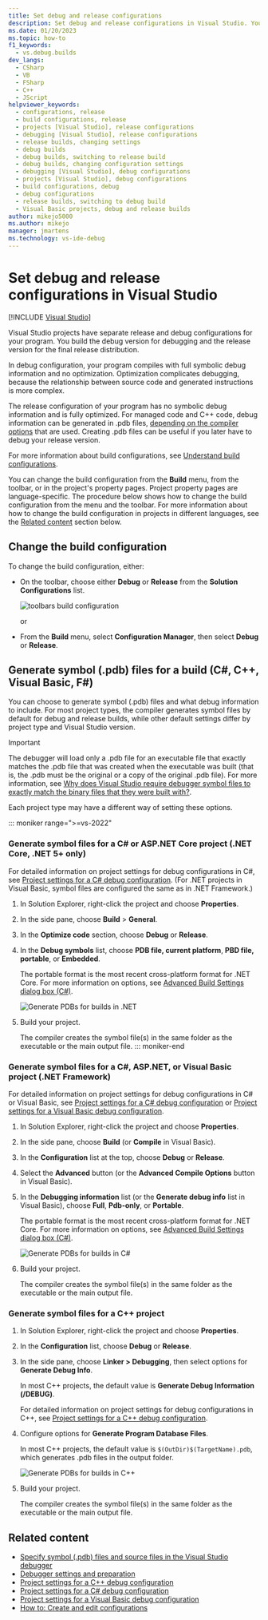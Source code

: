```yaml
---
title: Set debug and release configurations
description: Set debug and release configurations in Visual Studio. You build the debug version for debugging and the release version for the final release distribution.
ms.date: 01/20/2023
ms.topic: how-to
f1_keywords: 
  - vs.debug.builds
dev_langs: 
  - CSharp
  - VB
  - FSharp
  - C++
  - JScript
helpviewer_keywords: 
  - configurations, release
  - build configurations, release
  - projects [Visual Studio], release configurations
  - debugging [Visual Studio], release configurations
  - release builds, changing settings
  - debug builds
  - debug builds, switching to release build
  - debug builds, changing configuration settings
  - debugging [Visual Studio], debug configurations
  - projects [Visual Studio], debug configurations
  - build configurations, debug
  - debug configurations
  - release builds, switching to debug build
  - Visual Basic projects, debug and release builds
author: mikejo5000
ms.author: mikejo
manager: jmartens
ms.technology: vs-ide-debug
---
```

# Set debug and release configurations in Visual Studio

 [!INCLUDE [Visual Studio](~/includes/applies-to-version/vs-windows-only.md)]

Visual Studio projects have separate release and debug configurations for your program. You build the debug version for debugging and the release version for the final release distribution.

In debug configuration, your program compiles with full symbolic debug information and no optimization. Optimization complicates debugging, because the relationship between source code and generated instructions is more complex.

The release configuration of your program has no symbolic debug information and is fully optimized. For managed code and C++ code, debug information can be generated in .pdb files, [depending on the compiler options](#BKMK_symbols_release) that are used. Creating .pdb files can be useful if you later have to debug your release version.

For more information about build configurations, see [Understand build configurations](../ide/understanding-build-configurations.md).

You can change the build configuration from the **Build** menu, from the toolbar, or in the project's property pages. Project property pages are language-specific. The procedure below shows how to change the build configuration from the menu and the toolbar. For more information about how to change the build configuration in projects in different languages, see the [Related content](#related-content) section below.

## Change the build configuration

To change the build configuration, either:

* On the toolbar, choose either **Debug** or **Release** from the **Solution Configurations** list.

  ![toolbars build configuration](../debugger/media/toolbar-build-configuration.png "ToolbarBuildConfiguration")

  or

* From the **Build** menu, select **Configuration Manager**, then select **Debug** or **Release**.

## <a name="BKMK_symbols_release"></a>Generate symbol (.pdb) files for a build (C#, C++, Visual Basic, F#)

You can choose to generate symbol (.pdb) files and what debug information to include. For most project types, the compiler generates symbol files by default for debug and release builds, while other default settings differ by project type and Visual Studio version.

> [!IMPORTANT]
> The debugger will load only a .pdb file for an executable file that exactly matches the .pdb file that was created when the executable was built (that is, the .pdb must be the original or a copy of the original .pdb file). For more information, see [Why does Visual Studio require debugger symbol files to exactly match the binary files that they were built with?](/archive/blogs/jimgries/why-does-visual-studio-require-debugger-symbol-files-to-exactly-match-the-binary-files-that-they-were-built-with).

Each project type may have a different way of setting these options.

::: moniker range=">=vs-2022"
### Generate symbol files for a C# or ASP.NET Core project (.NET Core, .NET 5+ only)

For detailed information on project settings for debug configurations in C#, see [Project settings for a C# debug configuration](../debugger/project-settings-for-csharp-debug-configurations.md). (For .NET projects in Visual Basic, symbol files are configured the same as in .NET Framework.)

1. In Solution Explorer, right-click the project and choose **Properties**.

2. In the side pane, choose **Build** > **General**.

3. In the **Optimize code** section, choose **Debug** or **Release**.

4. In the **Debug symbols** list, choose **PDB file, current platform**, **PBD file, portable**, or **Embedded**.

   The portable format is the most recent cross-platform format for .NET Core. For more information on options, see [Advanced Build Settings dialog box (C#)](../ide/reference/advanced-build-settings-dialog-box-csharp.md).

   ![Generate PDBs for builds in .NET](../debugger/media/vs-2022/dbg-project-properties-pdb-dotnet.png "GeneratePDBsForDotNet")

5. Build your project.

   The compiler creates the symbol file(s) in the same folder as the executable or the main output file.
::: moniker-end

### Generate symbol files for a C#, ASP.NET, or Visual Basic project (.NET Framework)

For detailed information on project settings for debug configurations in C# or Visual Basic, see [Project settings for a C# debug configuration](../debugger/project-settings-for-csharp-debug-configurations.md) or [Project settings for a Visual Basic debug configuration](../debugger/project-settings-for-a-visual-basic-debug-configuration.md).

1. In Solution Explorer, right-click the project and choose **Properties**.

2. In the side pane, choose **Build** (or **Compile** in Visual Basic).

3. In the **Configuration** list at the top, choose **Debug** or **Release**.

4. Select the **Advanced** button (or the **Advanced Compile Options** button in Visual Basic).

5. In the **Debugging information** list (or the **Generate debug info** list in Visual Basic), choose **Full**, **Pdb-only**, or **Portable**.

   The portable format is the most recent cross-platform format for .NET Core. For more information on options, see [Advanced Build Settings dialog box (C#)](../ide/reference/advanced-build-settings-dialog-box-csharp.md).

   ![Generate PDBs for builds in C#](../debugger/media/dbg-project-properties-pdb-csharp.png "GeneratePDBsForCSharp")

6. Build your project.

   The compiler creates the symbol file(s) in the same folder as the executable or the main output file.

### Generate symbol files for a C++ project

1. In Solution Explorer, right-click the project and choose **Properties**.

2. In the **Configuration** list, choose **Debug** or **Release**.

3. In the side pane, choose **Linker > Debugging**, then select options for **Generate Debug Info**.

   In most C++ projects, the default value is **Generate Debug Information (/DEBUG)**.

   For detailed information on project settings for debug configurations in C++, see [Project settings for a C++ debug configuration](../debugger/project-settings-for-a-cpp-debug-configuration.md).

4. Configure options for **Generate Program Database Files**.

   In most C++ projects, the default value is `$(OutDir)$(TargetName).pdb`, which generates .pdb files in the output folder.

   ![Generate PDBs for builds in C++](../debugger/media/dbg-project-properties-pdb-cplusplus.png "GeneratePDBsforCPlusPlus")

5. Build your project.

   The compiler creates the symbol file(s) in the same folder as the executable or the main output file.

## <a name="related-content"></a>Related content

- [Specify symbol (.pdb) files and source files in the Visual Studio debugger](../debugger/specify-symbol-dot-pdb-and-source-files-in-the-visual-studio-debugger.md)<br/>
- [Debugger settings and preparation](../debugger/debugger-settings-and-preparation.md)<br/>
- [Project settings for a C++ debug configuration](../debugger/project-settings-for-a-cpp-debug-configuration.md)<br/>
- [Project settings for a C# debug configuration](../debugger/project-settings-for-csharp-debug-configurations.md)<br/>
- [Project settings for a Visual Basic debug configuration](../debugger/project-settings-for-a-visual-basic-debug-configuration.md)<br/>
- [How to: Create and edit configurations](../ide/how-to-create-and-edit-configurations.md)